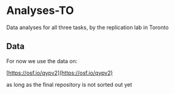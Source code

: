 # Analyses-TO
Data analyses for all three tasks, by the replication lab in Toronto

## Data

For now we use the data on:

[https://osf.io/qypv2](https://osf.io/qypv2)

as long as the final repository is not sorted out yet
